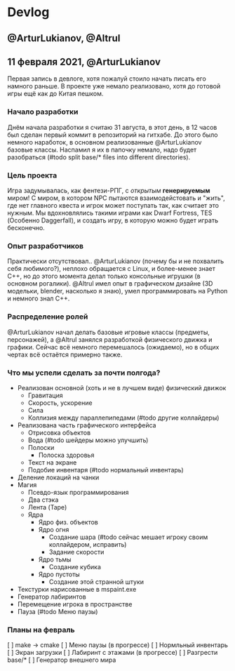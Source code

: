 # Devlog
## @ArturLukianov, @Altrul

## 11 февраля 2021, @ArturLukianov
Первая запись в девлоге, хотя пожалуй стоило начать писать его намного раньше. В проекте уже немало реализовано, хотя до готовой игры ещё как до Китая пешком.
### Начало разработки
Днём начала разработки я считаю 31 августа, в этот день, в 12 часов был сделан первый коммит в репозиторий на гитхабе. До этого было немного наработок, в основном реализованные @ArturLukianov базовые классы. Наспамил я их в папочку немало, надо будет разобраться (#todo split base/* files into different directories).
### Цель проекта
Игра задумывалась, как фентези-РПГ, с *открытым* **генерируемым** миром! С миром, в котором NPC пытаются взаимодейстовать и "жить", где нет главного квеста и игрок может поступать так, как считает это нужным. Мы вдохновлялись такими играми как Dwarf Fortress, TES (Особенно Daggerfall), и создать игру, в которую можно будет играть бесконечно.
### Опыт разработчиков
Практически отсутствовал.. @ArturLukianov (почему бы и не похвалить себя любимого?), неплохо обращается с Linux, и более-менее знает C++, но до этого момента делал только консольные игрушки (в основном рогалики). @Altrul имел опыт в графическом дизайне (3D модельки, blender, насколько я знаю), умел программировать на Python и немного знал C++.
### Распределение ролей
@ArturLukianov начал делать базовые игровые классы (предметы, персонажей), а @Altrul занялся разработкой физического движка и графики. Сейчас всё немного перемешалось (ожидаемо), но в общих чертах всё остаётся примерно также.
### Что мы успели сделать за почти полгода?
 - Реализован основной (хоть и не в лучшем виде) физический движок
   - Гравитация
   - Скорость, ускорение
   - Сила
   - Коллизия между параллепипедами (#todo другие коллайдеры)
 - Реализована часть графического интерфейса
   - Отрисовка объектов
   - Вода (#todo шейдеры можно улучшить)
   - Полоски
     - Полоска здоровья
   - Текст на экране
   - Подобие инвентаря (#todo нормальный инвентарь)
 - Деление локаций на чанки
 - Магия
   - Псевдо-язык программирования
   - Два стэка
   - Лента (Tape)
   - Ядра
     - Ядро физ. объектов
	 - Ядро огня
	   - Создание шара (#todo сейчас мешает игроку своим коллайдером, исправить)
	   - Задание скорости
     - Ядро тьмы
	   - Создание кубика
	 - Ядро пустоты
	   - Создание этой странной штуки
 - Текстурки нарисованные в mspaint.exe
 - Генератор лабиринтов
 - Перемещение игрока в пространстве
 - Пауза (#todo Меню паузы)
### Планы на февраль
 [ ] make -> cmake
 [ ] Меню паузы (в прогрессе)
 [ ] Нормльный инвентарь
 [ ] Экран загрузки
 [ ] Лабиринт с этажами (в прогрессе)
 [ ] Разгрести base/*
 [ ] Генератор внешнего мира
